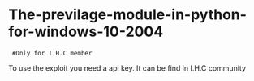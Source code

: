 # The-previlage-module-in-python-for-windows-10-2004
     #Only for I.H.C member 

To use the exploit you need a api key. It can be find in 
I.H.C community 
